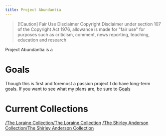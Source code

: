 ```yaml
---
title: Project Abundantia
---
```

>[!Caution] Fair Use Disclaimer 
>Copyright Disclaimer under section 107 of the Copyright Act 1976, allowance is made for "fair use" for purposes such as criticism, comment, news reporting, teaching, education and research

Project Abundantia is a 
# Goals
Though this is first and foremost a passion project I do have long-term goals. If you want to see what my plans are, be sure to [Goals](Goals.md)

# Current Collections
[/The Loraine Collection/The Loraine Collection](/The%20Loraine%20Collection/The%20Loraine%20Collection)
[/The Shirley Anderson Collection/The Shirley Anderson Collection](/The%20Shirley%20Anderson%20Collection/The%20Shirley%20Anderson%20Collection)
